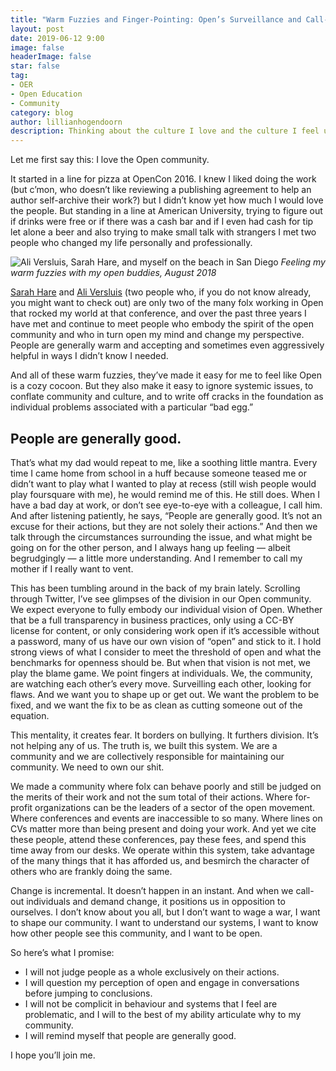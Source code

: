 ```yaml
---
title: "Warm Fuzzies and Finger-Pointing: Open’s Surveillance and Call-Out Culture"
layout: post
date: 2019-06-12 9:00
image: false
headerImage: false
star: false
tag:
- OER
- Open Education
- Community
category: blog
author: lillianhogendoorn
description: Thinking about the culture I love and the culture I feel uncomfortable in and why they are the same.
---
```


Let me first say this: I love the Open community.

It started in a line for pizza at OpenCon 2016. I knew I liked doing the work (but c’mon, who doesn’t like reviewing a publishing agreement to help an author self-archive their work?) but I didn’t know yet how much I would love the people. But standing in a line at American University, trying to figure out if drinks were free or if there was a cash bar and if I even had cash for tip let alone a beer and also trying to make small talk with strangers I met two people who changed my life personally and professionally.

![Ali Versluis, Sarah Hare, and myself on the beach in San Diego](https://miro.medium.com/max/7262/1*gYCPQWK6ieLVqZPymCp1dg.jpeg)
*Feeling my warm fuzzies with my open buddies, August 2018*

[Sarah Hare](https://twitter.com/SarahEHare) and [Ali Versluis](https://twitter.com/aliversluis) (two people who, if you do not know already, you might want to check out) are only two of the many folx working in Open that rocked my world at that conference, and over the past three years I have met and continue to meet people who embody the spirit of the open community and who in turn open my mind and change my perspective. People are generally warm and accepting and sometimes even aggressively helpful in ways I didn’t know I needed.

And all of these warm fuzzies, they’ve made it easy for me to feel like Open is a cozy cocoon. But they also make it easy to ignore systemic issues, to conflate community and culture, and to write off cracks in the foundation as individual problems associated with a particular “bad egg.”

## People are generally good.

That’s what my dad would repeat to me, like a soothing little mantra. Every time I came home from school in a huff because someone teased me or didn’t want to play what I wanted to play at recess (still wish people would play foursquare with me), he would remind me of this. He still does. When I have a bad day at work, or don’t see eye-to-eye with a colleague, I call him. And after listening patiently, he says, “People are generally good. It’s not an excuse for their actions, but they are not solely their actions.” And then we talk through the circumstances surrounding the issue, and what might be going on for the other person, and I always hang up feeling — albeit begrudgingly — a little more understanding. And I remember to call my mother if I really want to vent.

This has been tumbling around in the back of my brain lately. Scrolling through Twitter, I’ve see glimpses of the division in our Open community. We expect everyone to fully embody our individual vision of Open. Whether that be a full transparency in business practices, only using a CC-BY license for content, or only considering work open if it’s accessible without a password, many of us have our own vision of “open” and stick to it. I hold strong views of what I consider to meet the threshold of open and what the benchmarks for openness should be. But when that vision is not met, we play the blame game. We point fingers at individuals. We, the community, are watching each other’s every move. Surveilling each other, looking for flaws. And we want you to shape up or get out. We want the problem to be fixed, and we want the fix to be as clean as cutting someone out of the equation.

This mentality, it creates fear. It borders on bullying. It furthers division. It’s not helping any of us. The truth is, we built this system. We are a community and we are collectively responsible for maintaining our community. We need to own our shit.

We made a community where folx can behave poorly and still be judged on the merits of their work and not the sum total of their actions. Where for-profit organizations can be the leaders of a sector of the open movement. Where conferences and events are inaccessible to so many. Where lines on CVs matter more than being present and doing your work. And yet we cite these people, attend these conferences, pay these fees, and spend this time away from our desks. We operate within this system, take advantage of the many things that it has afforded us, and besmirch the character of others who are frankly doing the same.

Change is incremental. It doesn’t happen in an instant. And when we call-out individuals and demand change, it positions us in opposition to ourselves. I don’t know about you all, but I don’t want to wage a war, I want to shape our community. I want to understand our systems, I want to know how other people see this community, and I want to be open.

So here’s what I promise:
* I will not judge people as a whole exclusively on their actions.
* I will question my perception of open and engage in conversations before jumping to conclusions.
* I will not be complicit in behaviour and systems that I feel are problematic, and I will to the best of my ability articulate why to my community.
* I will remind myself that people are generally good.

I hope you’ll join me.
